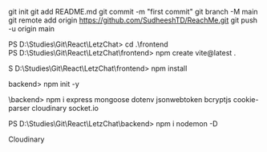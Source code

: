 git init
git add README.md
git commit -m "first commit"
git branch -M main
git remote add origin https://github.com/SudheeshTD/ReachMe.git
git push -u origin main

PS D:\Studies\Git\React\LetzChat> cd .\frontend\
PS D:\Studies\Git\React\LetzChat\frontend> npm create vite@latest .

S D:\Studies\Git\React\LetzChat\frontend> npm install

backend> npm init -y

\backend> npm i express mongoose dotenv jsonwebtoken bcryptjs cookie-parser cloudinary socket.io

PS D:\Studies\Git\React\LetzChat\backend> npm i nodemon -D

Cloudinary

